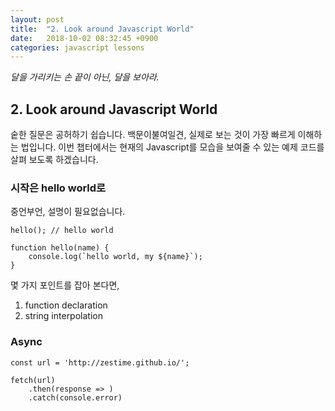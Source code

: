 ```yaml
---
layout: post
title:  "2. Look around Javascript World"
date:   2018-10-02 08:32:45 +0900
categories: javascript lessons
---
```


*달을 가리키는 손 끝이 아닌, 달을 보아라.*

## 2. Look around Javascript World

숱한 질문은 공허하기 쉽습니다. 백문이불여일견, 실제로 보는 것이 가장 빠르게 이해하는 법입니다. 이번 챕터에서는 현재의 Javascript를 모습을 보여줄 수 있는 예제 코드를 살펴 보도록 하겠습니다.

### 시작은 hello world로

중언부언, 설명이 필요없습니다.

```
hello(); // hello world

function hello(name) {
	console.log(`hello world, my ${name}`);
}
```

몇 가지 포인트를 잡아 본다면, 

1. function declaration
2. string interpolation


 


### Async



```
const url = 'http://zestime.github.io/';

fetch(url)
	.then(response => )
	.catch(console.error)
```